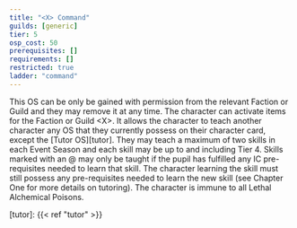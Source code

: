 ```yaml
---
title: "<X> Command"
guilds: [generic]
tier: 5
osp_cost: 50
prerequisites: []
requirements: []
restricted: true
ladder: "command"
---
```

This OS can be only be gained with permission from the relevant Faction or Guild and they may remove it at any time. The character can activate items for the Faction or Guild \<X>. It allows the character to teach another character any OS that they currently possess on their character card, except the [Tutor OS][tutor]. They may teach a maximum of two skills in each Event Season and each skill may be up to and including Tier 4. Skills marked with an @ may only be taught if the pupil has fulfilled any IC pre-requisites needed to learn that skill. The character learning the skill must still possess any pre-requisites needed to learn the new skill (see Chapter One for more details on tutoring). The character is immune to all Lethal Alchemical Poisons.

[tutor]: {{< ref "tutor" >}}